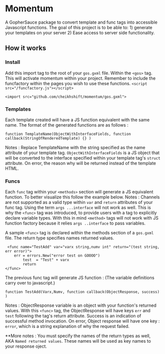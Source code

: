 # Momentum

A GopherSauce package to convert template and func tags into accessible Javascript functions. The goal of this project is to be able to: 1) generate your templates on your server  2) Ease access to server side functionality.

## How it works

### Install
Add this import tag to the root of your `gos.gxml` file. Within the `<gos>` tag. This will activate momentum within your project. Remember to include the funcfactory within the pages you wish to use these functions. `<script src="/funcfactory.js"></script>`

	<import src="github.com/cheikhshift/momentum/gos.gxml">

### Templates
Each template created will have a JS function equivalent with the same name. The format of the generated functions are as follows :	

	function TemplateName(ObjectWithInterfaceFields, function callback(StringOfRenderedTemplate) {} )

Notes :  Replace TemplateName with the string specified as the name attribute of your template tag. `ObjectWithInterfaceFields` is a JS object that will be converted to the interface specified within your template tag's `struct` attribute. On error, the reason why will be returned instead of the template HTML.


### Funcs
Each `func` tag within your `<methods>` section will generate a JS equivalent function. To better visualize this follow the example below.
Notes : Channels are not supported as a valid type within `var` and `return` attributes of your func tag. Using the term `args ...interface` will not work as well. This is why the `<func>` tag was introduced, to provide users with a tag to explicitly declare variable types. With this in mind `<method>` tags will not work with JS function factory because it relies `args ..interface` to pass variables.

A sample `<func>` tag is declared within the methods section of a `gos.gxml` file. The return type specifies names returned values.

	 <func name="TestAdd" var="varx string,numv int" return="(test string, err error)">
		err = errors.New("error test on GOOOO")	
			test  = "Test" + varx
			return 
	</func>

The previous func tag will generate JS function : (The variable definitions carry over to javascript.)

	function TestAdd(Varx,Numv, function callback(ObjectResponse, success) )


Notes :  ObjectResponse variable is an object with your function's returned values. With this `<func>` tag,  the ObjectResponse will have keys `err` and `test` following the tag's return attribute. Success is an indication of successful method invocation. On error, Object response will have one key : `error`, which is a string explanation of why the request failed.

**More notes : You must specify the names of the return types as well, AKA `Named returned values`. These names will be used as key names to your response oject.
